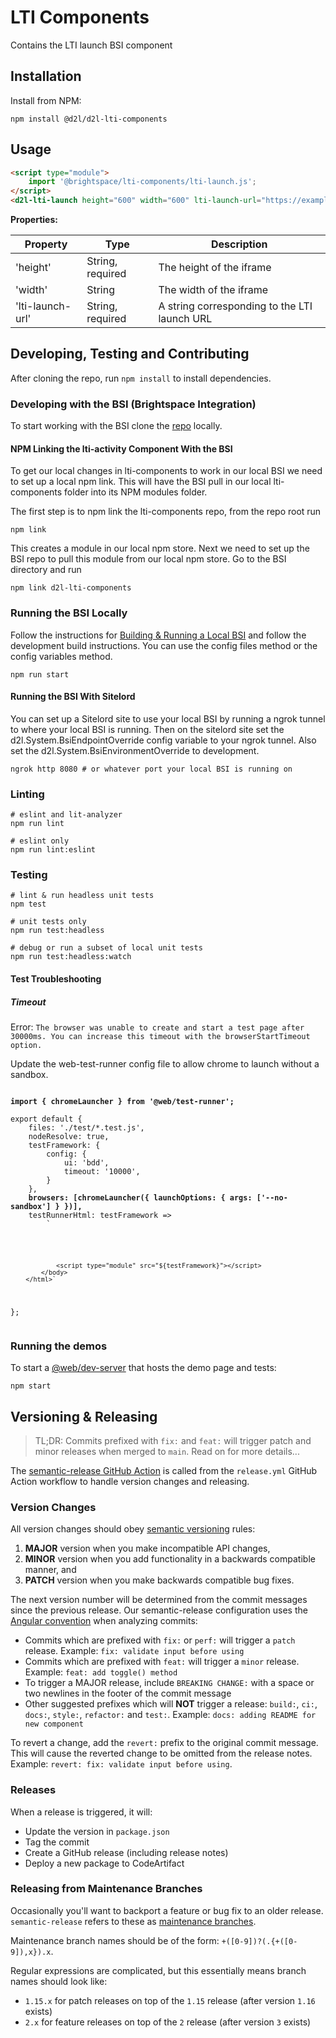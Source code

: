 # LTI Components

Contains the LTI launch BSI component

## Installation

Install from NPM:

```shell
npm install @d2l/d2l-lti-components
```

## Usage

```html
<script type="module">
    import '@brightspace/lti-components/lti-launch.js';
</script>
<d2l-lti-launch height="600" width="600" lti-launch-url="https://example.com"></d2l-lti-launch>
```

**Properties:**

| Property | Type | Description |
|--|--|--|
| 'height' | String, required | The height of the iframe |
| 'width' | String | The width of the iframe |
| 'lti-launch-url' | String, required | A string corresponding to the LTI launch URL |

## Developing, Testing and Contributing

After cloning the repo, run `npm install` to install dependencies.

### Developing with the BSI (Brightspace Integration)
To start working with the BSI clone the [repo](https://github.com/Brightspace/brightspace-integration) locally.

#### NPM Linking the lti-activity Component With the BSI
To get our local changes in lti-components to work in our local BSI we need to set up a local npm link. This will
have the BSI pull in our local lti-components folder into its NPM modules folder.

The first step is to npm link the lti-components repo, from the repo root run
```shell
npm link
```
This creates a module in our local npm store.
Next we need to set up the BSI repo to pull this module from our local npm store. Go to the BSI directory and run
```shell
npm link d2l-lti-components
```

### Running the BSI Locally
Follow the instructions for [Building & Running a Local BSI](https://github.com/Brightspace/brightspace-integration#building--running-a-local-bsi)
and follow the development build instructions. You can use the config files method or the config variables method.
```shell
npm run start
```

#### Running the BSI With Sitelord
You can set up a Sitelord site to use your local BSI by running a ngrok tunnel to where your local BSI is running. Then
on the sitelord site set the d2l.System.BsiEndpointOverride config variable to your ngrok tunnel. Also set the
d2l.System.BsiEnvironmentOverride to development.
```shell
ngrok http 8080 # or whatever port your local BSI is running on
```

### Linting

```shell
# eslint and lit-analyzer
npm run lint

# eslint only
npm run lint:eslint
```

### Testing

```shell
# lint & run headless unit tests
npm test

# unit tests only
npm run test:headless

# debug or run a subset of local unit tests
npm run test:headless:watch
```

#### Test Troubleshooting

##### Timeout

Error: `The browser was unable to create and start a test page after 30000ms. You can increase this timeout with the browserStartTimeout option.`

Update the web-test-runner config file to allow chrome to launch without a sandbox. 

<pre><code>
<b>import { chromeLauncher } from '@web/test-runner';</b>

export default {
	files: './test/*.test.js',
	nodeResolve: true,
	testFramework: {
		config: {
			ui: 'bdd',
			timeout: '10000',
		}
	},
	<b>browsers: [chromeLauncher({ launchOptions: { args: ['--no-sandbox'] } })],</b>
	testRunnerHtml: testFramework =>
		`<html>
			<body>
				<script src="node_modules/@brightspace-ui/core/tools/resize-observer-test-error-handler.js"></script>
				<script type="module" src="${testFramework}"></script>
			</body>
		</html>`
};
</code></pre>

### Running the demos

To start a [@web/dev-server](https://modern-web.dev/docs/dev-server/overview/) that hosts the demo page and tests:

```shell
npm start
```

## Versioning & Releasing

> TL;DR: Commits prefixed with `fix:` and `feat:` will trigger patch and minor releases when merged to `main`. Read on for more details...

The [semantic-release GitHub Action](https://github.com/BrightspaceUI/actions/tree/master/semantic-release) is called from the `release.yml` GitHub Action workflow to handle version changes and releasing.

### Version Changes

All version changes should obey [semantic versioning](https://semver.org/) rules:
1. **MAJOR** version when you make incompatible API changes,
2. **MINOR** version when you add functionality in a backwards compatible manner, and
3. **PATCH** version when you make backwards compatible bug fixes.

The next version number will be determined from the commit messages since the previous release. Our semantic-release configuration uses the [Angular convention](https://github.com/conventional-changelog/conventional-changelog/tree/master/packages/conventional-changelog-angular) when analyzing commits:
* Commits which are prefixed with `fix:` or `perf:` will trigger a `patch` release. Example: `fix: validate input before using`
* Commits which are prefixed with `feat:` will trigger a `minor` release. Example: `feat: add toggle() method`
* To trigger a MAJOR release, include `BREAKING CHANGE:` with a space or two newlines in the footer of the commit message
* Other suggested prefixes which will **NOT** trigger a release: `build:`, `ci:`, `docs:`, `style:`, `refactor:` and `test:`. Example: `docs: adding README for new component`

To revert a change, add the `revert:` prefix to the original commit message. This will cause the reverted change to be omitted from the release notes. Example: `revert: fix: validate input before using`.

### Releases

When a release is triggered, it will:
* Update the version in `package.json`
* Tag the commit
* Create a GitHub release (including release notes)
* Deploy a new package to CodeArtifact

### Releasing from Maintenance Branches

Occasionally you'll want to backport a feature or bug fix to an older release. `semantic-release` refers to these as [maintenance branches](https://semantic-release.gitbook.io/semantic-release/usage/workflow-configuration#maintenance-branches).

Maintenance branch names should be of the form: `+([0-9])?(.{+([0-9]),x}).x`.

Regular expressions are complicated, but this essentially means branch names should look like:
* `1.15.x` for patch releases on top of the `1.15` release (after version `1.16` exists)
* `2.x` for feature releases on top of the `2` release (after version `3` exists)